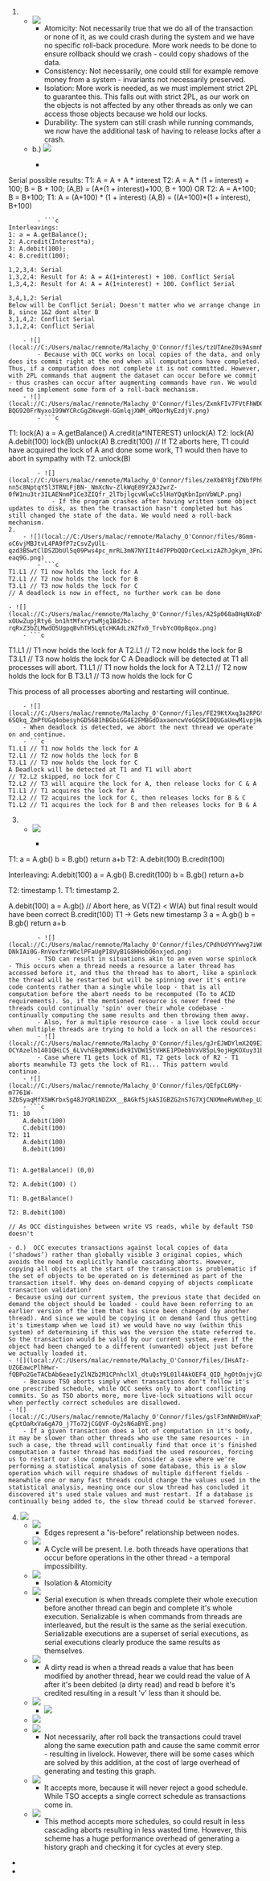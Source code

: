 1. 
    - ![](local://C:/Users/malac/remnote/Malachy_O'Connor/files/Swiev7gzpJr99rrNiwQ5TgxsXFzzJnb9TDsw3XEAIPEcszEutqMEGgth5IkZjGmHMjrbrsUpMTebpMmwY6gia6b6fzs4e40gkgUjNsAa24VjL1d4CfQ3xROkgAYKh1rb.png)  
        - Atomicity: Not necessarily true that we do all of the transaction or none of it, as we could crash during the system and we have no specific roll-back procedure. More work needs to be done to ensure rollback should we crash - could copy shadows of the data.
        - Consistency: Not necessarily, one could still for example remove money from a system - invariants not necessarily preserved.
        - Isolation: More work is needed, as we must implement strict 2PL to guarantee this. This falls out with strict 2PL, as our work on the objects is not affected by any other threads as only we can access those objects because we hold our locks.
        - Durability: The system can still crash while running commands, we now have the additional task of having to release locks after a crash. 
    - b.) ![](local://C:/Users/malac/remnote/Malachy_O'Connor/files/3www75KrC9L4l9rLhFcV3IN-01D-iZpqMqQg3uMdruRyWkCnPbJNPuERRhQogTsi0qvReyD3RoKQC_EPUjkAp8XfhCp67_aBwKbHr5S6_w5A3z7S0n1FF8nscRIkJgRr.png) 
        - ```c
Serial possible results: 
	T1: A = A + A * interest
	T2: A = A * (1 + interest) + 100; B = B + 100;
	(A,B) = (A*(1 + interest)+100, B + 100)
	OR
	T2: A = A+100; B = B+100;
	T1: A = (A+100) * (1 + interest)
	(A,B) = ((A+100)*(1 + interest), B+100)
``` 
        - ```c
Interleavings:
1: a = A.getBalance();
2: A.credit(Interest*a);
3: A.debit(100);
4: B.credit(100);

1,2,3,4: Serial
1,3,2,4: Result for A: A = A(1+interest) + 100. Conflict Serial
1,3,4,2: Result for A: A = A(1+interest) + 100. Conflict Serial

3,4,1,2: Serial
Below will be Conflict Serial: Doesn't matter who we arrange change in B, since 1&2 dont alter B
3,1,4,2: Conflict Serial
3,1,2,4: Conflict Serial
```
        - ![](local://C:/Users/malac/remnote/Malachy_O'Connor/files/tzUTAneZ0s9AsmnNR00hdVj71jlOLoBLAjVEsRjWBDQPY5L5USmZY5KjscqZIsDiqTD8jfVjRTYrvmwV1b8RUCJhAUkQTtrvbwM3XZjAplhqnONhEFVHbui1ZWRKevyf.png)
            - Because with OCC works on local copies of the data, and only does its commit right at the end when all computations have completed. Thus, if a computation does not complete it is not committed. However, with 2PL commands that augment the dataset can occur before we commit - thus crashes can occur after augmenting commands have run. We would need to implement some form of a roll-back mechanism.  
        - ![](local://C:/Users/malac/remnote/Malachy_O'Connor/files/ZxmkFIv7FVtFhWDGJNEmNntWkAPkBx0ji8GPHQCqzvHfPji44haQVbAwjVhOwWcShYuKjSG_iE6O-BQG920FrNyxo199WYCRcGgZHxwgH-GGmlqjXWM_oMQorNyEzdjV.png)
            - ```c
T1: 
	lock(A)
	a = A.getBalance()
	A.credit(a*INTEREST)
	unlock(A)
T2:
	lock(A)
	A.debit(100)
	lock(B)
	unlock(A)
	B.credit(100) // If T2 aborts here, T1 could have acquired the lock of A and done some work, T1 would then have to abort in sympathy with T2.
	unlock(B)
``` Strict 2PL would have avoided this problem because no work that could have caused an abort would occur while we're unlocking A & B - as we do our unlocks at the very end of the program. 
        - ![](local://C:/Users/malac/remnote/Malachy_O'Connor/files/zeXb8Y8jfZNbfPh9thhE-nn5c8NptqY5l3TRNLFjBN-_NmXcNv-ZlkWqE89Y2A32wrZ-0fW1nu3tr3ILAENnmP1Ce3ZIQfr_2lTbjlgcvWlwCc5lHaYQqKbnIpnVbWLP.png)  
            - If the program crashes after having written some object updates to disk, as then the transaction hasn't completed but has still changed the state of the data. We would need a roll-back mechanism.  
2. 
    - ![](local://C:/Users/malac/remnote/Malachy_O'Connor/files/8Gmm-oC6vjMBJtvL4PA9fP7zCsvZyUlL-qzd3B5wtClDSZDbUl5q09Pws4pc_mrRL3mN7NYIIt4d7PPbQQDrCecLxizAZhJgkym_3PnZWsJ3OqZv6xe6wz3Xm0-eaq9G.png)
        - ```c
T1.L1 // T1 now holds the lock for A
T2.L1 // T2 now holds the lock for B
T3.L1 // T3 now holds the lock for C
// A deadlock is now in effect, no further work can be done
```
    - ![](local://C:/Users/malac/remnote/Malachy_O'Connor/files/A2Sp068a8HqNXoBYDmO99qWukv3ScfW2dHTrDsZ-xOUwZupjRty6_bn1htMfxrytwMjq1Bd2bc-rqRxZ3bZLMwdO5UgpqBvhTH5LqtcHKAdLzNZfx0_TrvbYcO0pBqox.png)
        - ```c
T1.L1 // T1 now holds the lock for A
T2.L1 // T2 now holds the lock for B
T3.L1 // T3 now holds the lock for C
A Deadlock will be detected at T1 all processes will abort.
T1.L1 // T1 now holds the lock for A
T2.L1 // T2 now holds the lock for B
T3.L1 // T3 now holds the lock for C

This process of all processes aborting and restarting will continue.
```
    - ![](local://C:/Users/malac/remnote/Malachy_O'Connor/files/FE29KtXxq3a2RPGt-6SQkq_ZmPfUGq4obesyhGD56B1hBGbiGG4E2FMBGdDaxaencwVoGQSKI0QUGaUewM1vpjHwiFFLuMjJKYsDaiHF1uXhuXkMGjBmefVzFzv66yXG.png) 
    - When deadlock is detected, we abort the next thread we operate on and continue. 
    - ```c
T1.L1 // T1 now holds the lock for A
T2.L1 // T2 now holds the lock for B
T3.L1 // T3 now holds the lock for C
A Deadlock will be detected at T1 and T1 will abort
// T2.L2 skipped, no lock for C
T2.L2 // T3 will acquire the lock for A, then release locks for C & A
T1.L1 // T1 acquires the lock for A
T2.L2 // T2 acquires the lock for C, then releases locks for B & C
T1.L2 // T1 acquires the lock for B and then releases locks for B & A
```   
3. 
    - ![](local://C:/Users/malac/remnote/Malachy_O'Connor/files/vN_VbUS8amAxLCs-AOhqqxAur_W_tYyXlN2WybuBBo5j7uiEavHAl7gChERgXUax844uyMNik7Ls2WjWzgR_JehImsbRLJySqF3P5gUnieydjoYVyYrZJSH95wDSm42u.png)
        - ```c
T1:
	a = A.gb()
	b = B.gb()
	return a+b
T2:	
	A.debit(100)
	B.credit(100)

Interleaving:
A.debit(100)
a = A.gb()
B.credit(100)
b = B.gb()
return a+b

T2: timestamp 1. T1: timestamp 2.
 
A.debit(100)
a = A.gb() // Abort here, as V(T2) < W(A) but final result would have been correct
B.credit(100)
T1 -> Gets new timestamp 3
a = A.gb()
b = B.gb()
return a+b 
``` 
        - ![](local://C:/Users/malac/remnote/Malachy_O'Connor/files/CPdhUdYYYwwg7iW6ACw3pMXPZmGXASdwc5aRJ4MdLmnuDbdz7WN9ACNex7r5uCM1tbFiRDOHXE4JoVgyk-DNkIAi0G-RnVexfzrWOclPFaUgPI8VyB1G8HHobO6nxjed.png) 
        - TSO can result in situations akin to an even worse spinlock - This occurs when a thread needs a resource a later thread has accessed before it, and thus the thread has to abort, like a spinlock the thread will be restarted but will be spinning over it's entire code contents rather than a single while loop - that is all computation before the abort needs to be recomputed (To to ACID requirements). So, if the mentioned resource is never freed the threads could continually 'spin' over their whole codebase - continually computing the same results and then throwing them away. 
        - Also, for a multiple resource case - a live lock could occur when multiple threads are trying to hold a lock on all the resources:
        - ![](local://C:/Users/malac/remnote/Malachy_O'Connor/files/gJrEJWDYlmX2Q9E3k9-OCYAzelh1401QHiC5_6LVvhEBgXMmKidk9IVDW15tVHKE1PDebbVxV85pL9ojHgKOXuy31beFjQWPscTcmuqqTOPlGdfMEqvQFX_NTn6yAgno.png) 
        - Case where T1 gets lock of R1, T2 gets lock of R2 - T1 aborts meanwhile T3 gets the lock of R1... This pattern would continue.
    - ![](local://C:/Users/malac/remnote/Malachy_O'Connor/files/QEfpCL6My-m7761W-3ZbSyaqMfX5WKrbxSg48JYQR1NDZXX__BAGkf5jkASIGBZG2nS7G7XjCNXMmeRvWUhep_U31MN9Ox7KQZ_9L6paneWAQ4_U67n1fdftT672yiRQ.png)
    - ```c
T1: 10
	A.debit(100)
	C.debit(100)
T2: 11
	A.debit(100)
	B.debit(100)
	

T1: A.getBalance() (0,0) 

T2: A.debit(100) ()

T1: B.getBalance()

T2: B.debit(100)

// As OCC distinguishes between write VS reads, while by default TSO doesn't
``` 
    - d.)  OCC executes transactions against local copies of data (‘shadows’) rather than globally visible 3 original copies, which avoids the need to explicitly handle cascading aborts. However, copying all objects at the start of the transaction is problematic if the set of objects to be operated on is determined as part of the transaction itself. Why does on-demand copying of objects complicate transaction validation?  
    - Because using our current system, the previous state that decided on demand the object should be loaded - could have been referring to an earlier version of the item that has since been changed (by another thread). And since we would be copying it on demand (and thus getting it's timestamp when we load it) we would have no way (within this system) of determining if this was the version the state referred to. So the transaction would be valid by our current system, even if the object had been changed to a different (unwanted) object just before we actually loaded it.
    - ![](local://C:/Users/malac/remnote/Malachy_O'Connor/files/IHsATz-UZGEawcPlhHwr-fQBPo2GeTACbAb6eaeIyZlNZb2M1CPnhclXl_dtuQsY9L01l4AkOEF4_QID_hg0tOnjvjGX8jTB2cjuGwT0SbyXybhL1XMkkyK_ejpfoi_r.png)
        - Because TSO aborts simply when transactions don't follow it's one prescribed schedule, while OCC seeks only to abort conflicting commits. So as TSO aborts more, more live-lock situations will occur when perfectly correct schedules are disallowed.
    - ![](local://C:/Users/malac/remnote/Malachy_O'Connor/files/gslF3mNNmDHVxaPjwqK3JmnsluwJTXFPvI39tdrA2MQg_Sp8cZXQCJVJw3CUryCqRKZ5IWDZml6eoKi6e5KVvT1q-qCptOaRxVa6gA7O_j7To72jCGQVF-Oy2sN6aBYE.png)
        - If a given transaction does a lot of computation in it's body, it may be slower than other threads who use the same resources - in such a case, the thread will continually find that once it's finished computation a faster thread has modified the used resources, forcing us to restart our slow computation. Consider a case where we're performing a statistical analysis of some database, this is a slow operation which will require shadows of multiple different fields - meanwhile one or many fast threads could change the values used in the statistical analysis, meaning once our slow thread has concluded it discovered it's used stale values and must restart. If a database is continually being added to, the slow thread could be starved forever.
4. ![](local://C:/Users/malac/remnote/Malachy_O'Connor/files/tt68NLsWYZBlsWdYWq-ZfTPlVMtMZMMxIeiiadDE8gkDHP1rrUj30jF_zmobxPhdwmMZ9LYWpyJMFLTYJgpBUFZwBW8QFW9gfS3OShawlETDGMD_se7_T7r6TeG6hnW-.png) 
    - ![](local://C:/Users/malac/remnote/Malachy_O'Connor/files/Fh51IxHMCTYmMkjSu0vg7Zr9psKsZquDCBnOGirStWM76-uwrBGw3Moa17c4hOgwhMUMZOMA0CCOevAty9w_g7YMxf9LjNugU7xThtFkM3Vf8LCSTmKMMXnSbAjFqIcT.png) 
        - Edges represent a "is-before" relationship between nodes.
    - ![](local://C:/Users/malac/remnote/Malachy_O'Connor/files/h-UuK42dzShBvMy6BZKKVy9nxj85tKJTgxX6fY000655jnaru8NGXJEZ94y2Oc_HSs75GiIB41jfWQcIrJ8M1ViUwOgwAsPRq-8zxfYAbFm13xzd7ivT_XLIPrjuX9B3.png) 
        - A Cycle will be present. I.e. both threads have operations that occur before operations in the other thread - a temporal impossibility.
    - ![](local://C:/Users/malac/remnote/Malachy_O'Connor/files/k9dHfdy-m5Bm1Eh4nEabAx6LZQo4HfDy5d7XcTZc9ZLOc87gNUEhqyyianbsfSc-0y-QXgxdDKkJ2j7dYa0nlJaeQScECu4ifV3BcNMKri-JIlFhwagPLhzuvDerZvxQ.png) 
        - Isolation & Atomicity
    - ![](local://C:/Users/malac/remnote/Malachy_O'Connor/files/lsFX9NuhzszQ6riLY5SF10nNuNddizzb2_KRElUbL73415zKh3CQen490K6g0gEZ4CQiU_un_kVQ4SUV86nbwqyTn4fm5gdJLjSqnvUsIpnjC6DVt5nohO5ezn8spbCN.png) 
        - Serial execution is when threads complete their whole execution before another thread can begin and complete it's whole execution. Serializable is when commands from threads are interleaved, but the result is the same as the serial execution. Serializable executions are a superset of serial executions, as serial executions clearly produce the same results as themselves. 
    - ![](local://C:/Users/malac/remnote/Malachy_O'Connor/files/uXFO19F5I8DmY5Z7OaAZvp1OCZxkVIdYFBPvVU3CH7wsdY0yXABb27KDwQhcXAxFWV2jDo0GdQCURa77rgG7UBmwHX_dZ0c8pnZJL5izrJX03bYhPyPSZjJKqTDaqw3v.png)
        - A dirty read is when a thread reads a value that has been modified by another thread, hear we could read the value of A after it's been debited (a dirty read) and read b before it's credited resulting in a result 'v' less than it should be.
    - ![](local://C:/Users/malac/remnote/Malachy_O'Connor/files/qvlb9mw6AyME0cDsNXhKYb5hPJHHP8jZCC2YSiNwg5GH8MTA4oIHZkKCLgs7iQ96f0__8rfLHJIt3-RbJyDVpn7OgwFWnWGaM2Q2v11sn02SX-n2KRZcGzsCVF4CdFPm.png) 
        - ![](local://C:/Users/malac/remnote/Malachy_O'Connor/files/Ah4OrMb9r7ElHo9fqdvI3fits0ZlHtYDXNv5C0LxsOnCMi1PEYfKS1j7Gxrpqo-ls1s3qoHqq-PmZrtfhIMZ6mGrOGESeSMf_yJsOOJKTdqEBziY9QtbWTdsHpa_Dadc.png) 
    - ![](local://C:/Users/malac/remnote/Malachy_O'Connor/files/Dq_JxVQqJdUaj6lqnlApNCeWstzIj_u0XzVkiOIVwyfUlxb8htFtTObOn340pTU-tVbtaVwprsSKa6GnLTKzquscQgSw3MDMfWTdDLQY5ql5am_9kJNZvcZ8XAfxDS6D.png)
    - ![](local://C:/Users/malac/remnote/Malachy_O'Connor/files/7rCJGSabjZmRl1LewnIgITcgke_b5wYjbn4wOGZI5HDIY7q-QNd6xKWmFnHA_yo6l9c3MpUV-stiEmAP05LuKZyyNJv6K0tPCmly-W2RnHqnq5noQABzyfvk_lr2qOia.png)
        - Not necessarily, after roll back the transactions could travel along the same execution path and cause the same commit error - resulting in livelock. However, there will be some cases which are solved by this addition, at the cost of large overhead of generating and testing this graph.
    - ![](local://C:/Users/malac/remnote/Malachy_O'Connor/files/4KdOPCU5sQRPvkY0iFyRQMmkUlkcPEKxeLPdF1ldpMQ8VgM8VbJyiB3mSW_EUC4-b7hFhKs-EIeE1qpsdhuUYOW6H_Vvp-NE_8HZQhN_QyEdnDO-WFfeJGNuoCI_m9WJ.png)
        - It accepts more, because it will never reject a good schedule. While TSO accepts a single correct schedule as transactions come in.
    - ![](local://C:/Users/malac/remnote/Malachy_O'Connor/files/43Q_Ib1cOqV0P8xcRYdZMwJmJt1eP3PSh7ie0ZEadmfnt0Vw7ljIT6_I1Z5gf-uOtiOQ2C6u5Q4fk-Gg1ZeKTLjRxm6Yt4v3JnFy0jE7cqgbrX_V-5frhNiPZP7zgCs3.png)
        - This method accepts more schedules, so could result in less cascading aborts resulting in less wasted time. However, this scheme has a huge performance overhead of generating a history graph and checking it for cycles at every step.
- 
- 
